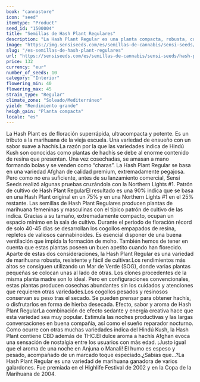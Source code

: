 ```yaml
---
book: "cannastore"
icon: "seed"
itemtype: "Product"
seed_id: "1500004"
title: "Semillas de Hash Plant Regulares"
description: "La Hash Plant Regular es una planta compacta, robusta, con un corto periodo de floración (unos 45 días), con un 90% de genes indica y un subidón relajante."
image: "https://img.sensiseeds.com/es/semillas-de-cannabis/sensi-seeds/hash-plant-image.png"
slug: "/es-semillas-de-hash-plant-regulares"
url: "https://sensiseeds.com/es/semillas-de-cannabis/sensi-seeds/hash-plant?a_aid=cannastore"
price: 132
currency: "eur"
number_of_seeds: 10
category: "Interior"
flowering_min: 40
flowering_max: 45
strain_type: "Regular"
climate_zone: "Soleado/Mediterráneo"
yield: "Rendimiento grande"
heigh_gain: "Planta compacta"
locale: "es"
---
```

La Hash Plant es de floración superrápida, ultracompacta y potente. Es un tributo a la marihuana de la vieja escuela. Una variedad de ensueño con un sabor suave a hachís.La razón por la que las variedades indica de Hindú Kush son conocidas como plantas de hachís se debe al enorme contenido de resina que presentan. Una vez cosechadas, se amasan a mano formando bolas y se venden como “charas”. La Hash Plant Regular se basa en una variedad Afghan de calidad premium, extremadamente pegajosa. Pero como no era suficiente, antes de su lanzamiento comercial, Sensi Seeds realizó algunas pruebas cruzándola con la Northern Lights #1. Patrón de cultivo de Hash Plant RegularEl resultado es una 90% indica que se basa en una Hash Plant original en un 75% y en una Northern Lights #1 en el 25% restante. Las semillas de Hash Plant Regulares producen plantas de marihuana femeninas y masculinas con el típico patrón de cultivo de las indica. Gracias a su tamaño, extremadamente compacto, ocupan un espacio mínimo en la sala de cultivo. Durante el periodo de floración récord de solo 40-45 días se desarrollan los cogollos empapados de resina, repletos de valiosos cannabinoides. Es esencial disponer de una buena ventilación que impida la formación de moho. También hemos de tener en cuenta que estas plantas poseen un buen apetito cuando han florecido. Aparte de estas dos consideraciones, la Hash Plant Regular es una variedad de marihuana robusta, resistente y fácil de cultivar.Los rendimientos más altos se consiguen utilizando un Mar de Verde (SOG), donde varias plantas pequeñas se colocan unas al lado de otras. Los clones procedentes de la misma planta madre son lo ideal. Pero en configuraciones convencionales, estas plantas producen cosechas abundantes sin los cuidados y atenciones que requieren otras variedades.Los cogollos pesados y resinosos conservan su peso tras el secado. Se pueden prensar para obtener hachís, o disfrutarlos en forma de hierba desecada. Efecto, sabor y aroma de Hash Plant RegularLa combinación de efecto sedante y energía creativa hace que esta variedad sea muy popular. Estimula las noches productivas y las largas conversaciones en buena compañía, así como el sueño reparador nocturno. Como ocurre con otras muchas variedades indica del Hindú Kush, la Hash Plant contiene CBD además de THC.El dulce aroma a hachís Afghan evoca una sensación de nostalgia entre los usuarios con más edad. ¡Justo igual que el aroma de una noche en Anjuna o Manali! El humo es espeso y pesado, acompañado de un marcado toque especiado.¿Sabías que…?La Hash Plant Regular es una variedad de marihuana ganadora de varios galardones. Fue premiada en el Highlife Festival de 2002 y en la Copa de la Marihuana de 2004.

